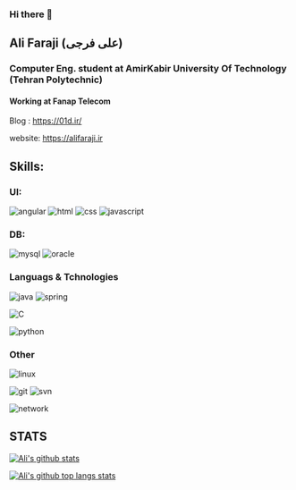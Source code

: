 ### Hi there 👋

## Ali Faraji (علی فرجی)

### Computer Eng. student at AmirKabir University Of Technology (Tehran Polytechnic)

#### Working at Fanap Telecom

Blog : https://01d.ir/

website: https://alifaraji.ir


## Skills:

### UI:

![angular](https://img.shields.io/badge/angular-red?logo=angular&style=for-the-badge "angular")
  ![html](https://img.shields.io/badge/html-orange?logo=html5&style=for-the-badge "html")
  ![css](https://img.shields.io/badge/css-green?logo=css3&style=for-the-badge "css")
  ![javascript](https://img.shields.io/badge/javascript-yellow?logo=javascript&style=for-the-badge "javascript")

### DB:
![mysql](https://img.shields.io/badge/mysql-gray?logo=mysql&style=for-the-badge "mysql")
  ![oracle](https://img.shields.io/badge/oracle-blue?logo=oracle&style=for-the-badge "oracle")

### Languags & Tchnologies
![java](https://img.shields.io/badge/java-659fc9?logo=java&style=for-the-badge "java")
  ![spring](https://img.shields.io/badge/spring-77a123?logo=spring&style=for-the-badge "spring")

![C](https://img.shields.io/badge/c-7a2a56?logo=c&style=for-the-badge "c")

![python](https://img.shields.io/badge/python-1d6e09?logo=python&style=for-the-badge "python")


### Other
![linux](https://img.shields.io/badge/linux-8612c4?logo=linux&style=for-the-badge "linux")

![git](https://img.shields.io/badge/git-a38341?logo=mysql&style=for-the-badge "git")
  ![svn](https://img.shields.io/badge/svn-olive?logo=subversion&style=for-the-badge "svn")

![network](https://img.shields.io/badge/network-ff6600?logo=wire&style=for-the-badge "network")



## STATS

[![Ali's github stats](https://github-readme-stats.vercel.app/api?username=alifa98&show_icons=true&theme=radical&icon_color=FF6600&include_all_commits=true
)](https://github.com/alifa98/)

[![Ali's github top langs stats](https://github-readme-stats.vercel.app/api/top-langs/?username=alifa98&layout=compact&theme=radical)](https://github.com/alifa98/)







